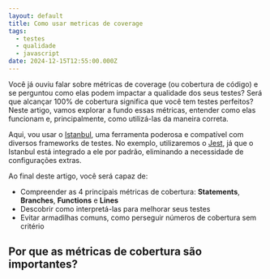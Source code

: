 ```yaml
---
layout: default
title: Como usar metricas de coverage
tags:
  - testes
  - qualidade
  - javascript
date: 2024-12-15T12:55:00.000Z
---
```

Você já ouviu falar sobre métricas de coverage (ou cobertura de código) e se perguntou como elas podem impactar a qualidade dos seus testes? Será que alcançar 100% de cobertura significa que você tem testes perfeitos? Neste artigo, vamos explorar a fundo essas métricas, entender como elas funcionam e, principalmente, como utilizá-las da maneira correta.

Aqui, vou usar o [Istanbul](https://istanbul.js.org/), uma ferramenta poderosa e compatível com diversos frameworks de testes. No exemplo, utilizaremos o [Jest](https://jestjs.io/), já que o Istanbul está integrado a ele por padrão, eliminando a necessidade de configurações extras.

Ao final deste artigo, você será capaz de:

* Compreender as 4 principais métricas de cobertura: **Statements**, **Branches**, **Functions** e **Lines**
* Descobrir como interpretá-las para melhorar seus testes
* Evitar armadilhas comuns, como perseguir números de cobertura sem critério

## Por que as métricas de cobertura são importantes?
